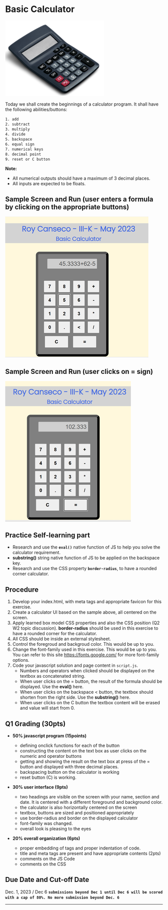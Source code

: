 # Basic Calculator

![](images/banner.png)

Today we shall create the beginnings of a calculator program. It shall have the following abilities/buttons:

    1. add
    2. subtract
    3. multiply
    4. divide
    5. backspace
    6. equal sign
    7. numerical keys
    8. decimal point
    9. reset or C button

**Note:** 

* All numerical outputs should have a maximum of 3 decimal places.
* All inputs are expected to be floats.

## Sample Screen and Run (user enters a formula by clicking on the appropriate buttons)

![](images/calculator1.png)

## Sample Screen and Run (user clicks on = sign)

![](images/calculator2.png)

## Practice Self-learning part
 - Research and use the **`eval()`** native function of JS to help you solve the calculator requirement.
 - **substring()** string native function of JS to be applied on the backspace key.
 - Research and use the CSS property **`border-radius`**, to have a rounded corner calculator.

## Procedure
1. Develop your index.html, with meta tags and appropriate favicon for this exercise.
2. Create a calculator UI based on the sample above, all centered on the screen.
3. Apply learned box model CSS properties and also the CSS position (Q2 W2 topic discussion). **border-radius** should be used in this exercise to have a rounded corner for the calculator.
4. All CSS should be inside an external stylesheet.
5. Control the foregroud and backgroud color.  This would be up to you.
6. Change the font-family used in this exercise. This would be up to you.  You can refer to this site https://fonts.google.com/ for more font-family options.
7. Code your javascript solution and page content in `script.js`.
    - Numbers and operators when clicked should be displayed on the textbox as concatenated string.
    - When user clicks on the = button, the result of the formula should be displayed. Use the **eval()** here.
    - When user clicks on the backspace < button, the textbox should shorten from the right side. Use the **substring()** here.
    - When user clicks on the C button the textbox content will be erased and value will start from 0.
 
## Q1 Grading (30pts)
 - **50% javascript program (15points)**
   - defining onclick functions for each of the button
   - constructing the content on the text box as user clicks on the numeric and operator buttons
   - getting and showing the result on the text box at press of the = button and displayed with three decimal places.
   - backspacing button on the calculator is working
   - reset button (C) is working.
     
 - **30% user interface (9pts)**
   - two headings are visible on the screen with your name, section and date.  It is centered with a different foreground and background color.
   - the calculator is also horizontally centered on the screen
   - textbox, buttons are sized and positioned appropriately
   - use border-radius and border on the displayed calculator
   - font-family was changed.
   - overall look is pleasing to the eyes
     
 - **20% overall organization (6pts)**
   - proper embedding of tags and proper indentation of code.
   - title and meta tags are present and have appropriate contents (2pts)
   - comments on the JS Code
   - comments on the CSS


## Due Date and Cut-off Date
Dec. 1, 2023 / Dec 6 **`submissions beyond Dec 1 until Dec 6 will be scored with a cap of 80%. No more submission beyond Dec. 6`**

---
